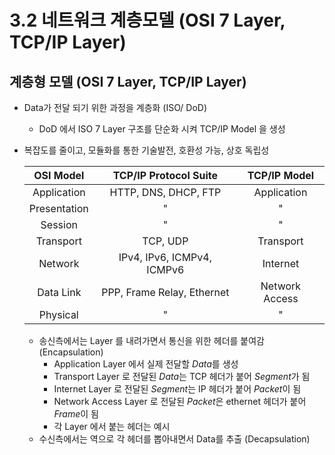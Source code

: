 # 3.2 네트워크 계층모델 (OSI 7 Layer, TCP/IP Layer)

## 계층형 모델 (OSI 7 Layer, TCP/IP Layer)

- Data가 전달 되기 위한 과정을 계층화 (ISO/ DoD)
  - DoD 에서 ISO 7 Layer 구조를 단순화 시켜 TCP/IP Model 을 생성
- 복잡도를 줄이고, 모듈화를 통한 기술발전, 호환성 가능, 상호 독립성

  | OSI Model | TCP/IP Protocol Suite | TCP/IP Model |
  |:-----------:|:---------------------:|:------------:|
  |Application|HTTP, DNS, DHCP, FTP|Application|
  |Presentation|"|"|
  |Session|"|"|
  |Transport|TCP, UDP|Transport|
  |Network|IPv4, IPv6, ICMPv4, ICMPv6|Internet|
  |Data Link|PPP, Frame Relay, Ethernet|Network Access|
  |Physical|"|"|

  - 송신측에서는 Layer 를 내려가면서 통신을 위한 헤더를 붙여감 (Encapsulation)
    - Application Layer 에서 실제 전달할 *Data*를 생성
    - Transport Layer 로 전달된 *Data*는 TCP 헤더가 붙어 *Segment*가 됨
    - Internet Layer 로 전달된 *Segment*는 IP 헤더가 붙어 *Packet*이 됨
    - Network Access Layer 로 전달된 *Packet*은 ethernet 헤더가 붙어 *Frame*이 됨
    - 각 Layer 에서 붙는 헤더는 예시
  - 수신측에서는 역으로 각 헤더를 뽑아내면서 Data를 추출 (Decapsulation)
 
